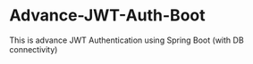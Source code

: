 # Advance-JWT-Auth-Boot
This is advance JWT Authentication using Spring Boot (with DB connectivity)
